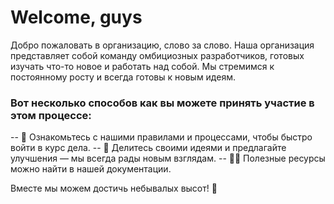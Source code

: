 # Welcome, guys
Добро пожаловать в организацию, слово за слово.
Наша организация представляет собой команду омбициозных разработчиков, готовых изучать что-то новое и работать над собой. 
Мы стремимся к постоянному росту и всегда готовы к новым идеям.

### Вот несколько способов как вы можете принять участие в этом процессе:
-- 🌟 Ознакомьтесь с нашими правилами и процессами, чтобы быстро войти в курс дела.
-- 🌈 Делитесь своими идеями и предлагайте улучшения — мы всегда рады новым взглядам.
-- 👩‍💻 Полезные ресурсы можно найти в нашей документации.

Вместе мы можем достичь небывалых высот! 💪






